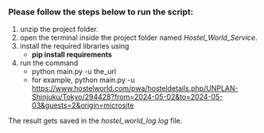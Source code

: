 ### Please follow the steps below to run the script:
1. unzip the project folder.
2. open the terminal inside the project folder named *Hostel_World_Service*.
3. install the required libraries using 
   -  **pip install requirements**
4. run the command
   - python main.py -u the_url
   - for example, python main.py -u https://www.hostelworld.com/pwa/hosteldetails.php/UNPLAN-Shinjuku/Tokyo/294428?from=2024-05-02&to=2024-05-03&guests=2&origin=microsite

The result gets saved in the *hostel_world_log.log* file.
